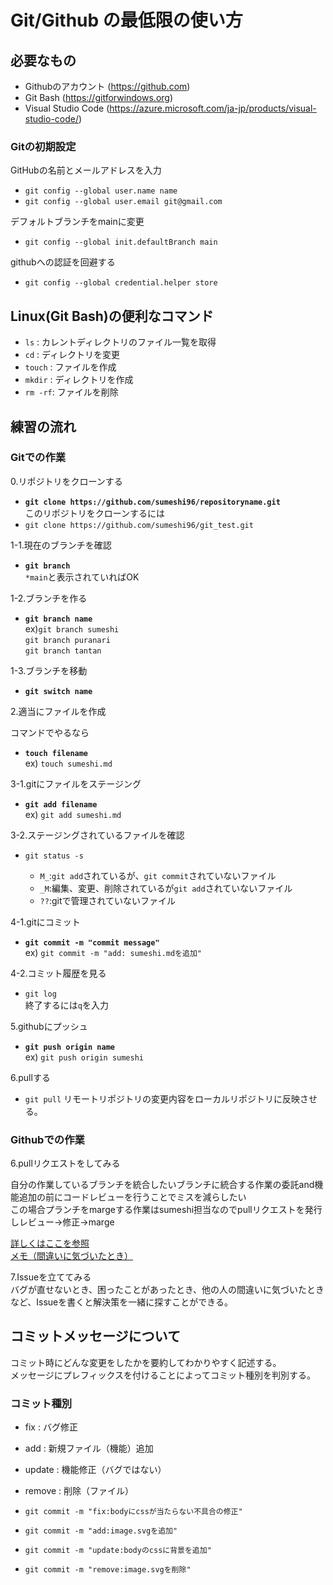 # Git/Github の最低限の使い方

## 必要なもの

- Githubのアカウント (<https://github.com>)  
- Git Bash (<https://gitforwindows.org>)  
- Visual Studio Code (<https://azure.microsoft.com/ja-jp/products/visual-studio-code/>) 

### Gitの初期設定

GitHubの名前とメールアドレスを入力
- `git config --global user.name name`
- `git config --global user.email git@gmail.com`

デフォルトブランチをmainに変更
- `git config --global init.defaultBranch main`

githubへの認証を回避する
- `git config --global credential.helper store`

## Linux(Git Bash)の便利なコマンド

- `ls` : カレントディレクトリのファイル一覧を取得  
- `cd` : ディレクトリを変更  
- `touch` : ファイルを作成  
- `mkdir` : ディレクトリを作成  
- `rm -rf`: ファイルを削除  

## 練習の流れ
### Gitでの作業
0.リポジトリをクローンする

- __`git clone https://github.com/sumeshi96/repositoryname.git`__  
このリポジトリをクローンするには  
- `git clone https://github.com/sumeshi96/git_test.git`

1-1.現在のブランチを確認  

- __`git branch`__  
`*main`と表示されていればOK  

1-2.ブランチを作る

- __`git branch name`__  
ex)`git branch sumeshi`  
   `git branch puranari`  
   `git branch tantan`  

1-3.ブランチを移動  

- __`git switch name`__  

2.適当にファイルを作成  

コマンドでやるなら  

- __`touch filename`__  
ex) `touch sumeshi.md`  

3-1.gitにファイルをステージング  

- __`git add filename`__  
ex) `git add sumeshi.md`  

3-2.ステージングされているファイルを確認

- `git status -s`
  
  - `M_`:`git add`されているが、`git commit`されていないファイル
  - `_M`:編集、変更、削除されているが`git add`されていないファイル
  - `??`:gitで管理されていないファイル

4-1.gitにコミット  

- __`git commit -m "commit message"`__  
ex) `git commit -m "add: sumeshi.mdを追加"`  

4-2.コミット履歴を見る

- `git log`  
  終了するには`q`を入力

5.githubにプッシュ  

- __`git push origin name`__  
ex) `git push origin sumeshi`  

6.pullする
- `git pull`
  リモートリポジトリの変更内容をローカルリポジトリに反映させる。

### Githubでの作業
6.pullリクエストをしてみる  

自分の作業しているブランチを統合したいブランチに統合する作業の委託and機能追加の前にコードレビューを行うことでミスを減らしたい  
この場合プランチをmargeする作業はsumeshi担当なのでpullリクエストを発行しレビュー→修正→marge

[詳しくはここを参照](https://backlog.com/ja/git-tutorial/pull-request/10/)  
[メモ（間違いに気づいたとき）](https://masuyama13.hatenablog.com/entry/2020/07/22/235812)

7.Issueを立ててみる  
バグが直せないとき、困ったことがあったとき、他の人の間違いに気づいたときなど、Issueを書くと解決策を一緒に探すことができる。

## コミットメッセージについて  

コミット時にどんな変更をしたかを要約してわかりやすく記述する。  
メッセージにプレフィックスを付けることによってコミット種別を判別する。  

### コミット種別  

- fix : バグ修正  
- add : 新規ファイル（機能）追加  
- update : 機能修正（バグではない）  
- remove : 削除（ファイル）  

- `git commit -m "fix:bodyにcssが当たらない不具合の修正"`  
- `git commit -m "add:image.svgを追加"`  
- `git commit -m "update:bodyのcssに背景を追加"`  
- `git commit -m "remove:image.svgを削除"`
